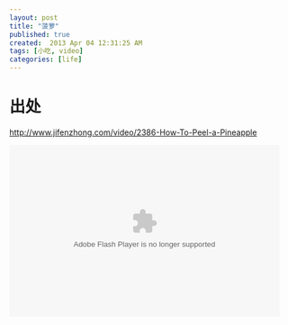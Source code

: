 ```yaml
---
layout: post
title: "菠萝"
published: true
created:  2013 Apr 04 12:31:25 AM
tags: [小吃, video]
categories: [life]
---
```


# 出处

<http://www.jifenzhong.com/video/2386-How-To-Peel-a-Pineapple>

<embed src="http://www.jifenzhong.com/external/player/v1.0/2386-How-To-Peel-a-Pineapple/player.swf" quality="high" width="480" height="305" align="middle" allowScriptAccess="always" allowFullscreen="true" type="application/x-shockwave-flash"></embed>

